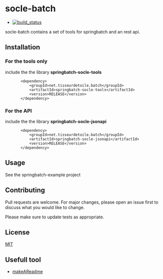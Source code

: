 # socle-batch

* [![build_status](https://travis-ci.org/tisseurdetoile/socle-batch.svg?branch=master)](https://travis-ci.org/tisseurdetoile/socle-batch)

socle-batch contains a set of tools for springbatch and an rest api.

## Installation

### For the tools only 

include the the library **springbatch-socle-tools**



```maven
       <dependency>
           <groupId>net.tisseurdetoile.batch</groupId>
           <artifactId>springbatch-socle-tools</artifactId>
           <version>RELEASE</version>
       </dependency>
```

### For the API

include the the library **springbatch-socle-jsonapi**

```maven
       <dependency>
           <groupId>net.tisseurdetoile.batch</groupId>
           <artifactId>springbatch-socle-jsonapi</artifactId>
           <version>RELEASE</version>
       </dependency>
```

## Usage

See the springbatch-example project

## Contributing
Pull requests are welcome. For major changes, please open an issue first to discuss what you would like to change.

Please make sure to update tests as appropriate.

## License
[MIT](https://choosealicense.com/licenses/gpl-3.0/)


## Usefull tool

* [makeAReadme](https://www.makeareadme.com/)
